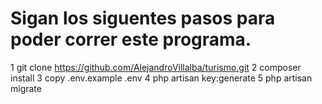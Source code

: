 
<h1>Sigan los siguentes pasos para poder correr este programa.</h1>

1 git clone https://github.com/AlejandroVillalba/turismo.git
2 composer install
3 copy .env.example .env
4 php artisan key:generate
5 php artisan migrate